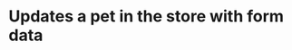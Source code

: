 # Updates a pet in the store with form data

<apidoc openapi-path="./../openapi.yaml" endpoint="/pet/{petId}" method="post"/>